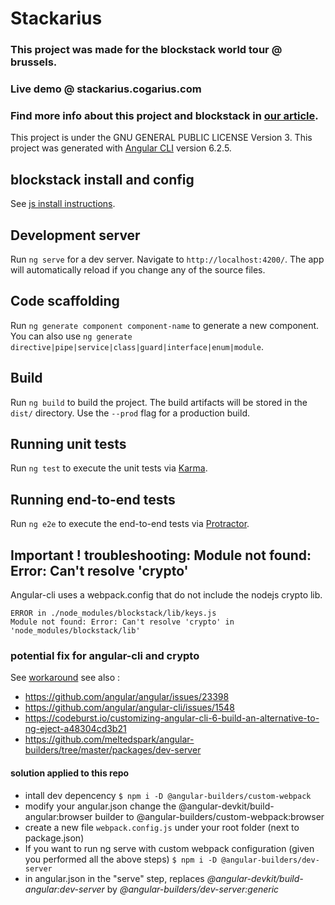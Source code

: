 # Stackarius

### This project was made for the blockstack world tour @ brussels.
### Live demo @ stackarius.cogarius.com
### Find more info about this project and blockstack in  [our article](https://medium.com/@cogarius/blockstack-world-tour-brussels-social-dapp-workshop-fb0ef887b55f).

This project is under the GNU GENERAL PUBLIC LICENSE Version 3.
This project was generated with [Angular CLI](https://github.com/angular/angular-cli) version 6.2.5.

## blockstack install and config

See [js install instructions](http://blockstack.github.io/blockstack.js/index.html).

## Development server

Run `ng serve` for a dev server. Navigate to `http://localhost:4200/`. The app will automatically reload if you change any of the source files.

## Code scaffolding

Run `ng generate component component-name` to generate a new component. You can also use `ng generate directive|pipe|service|class|guard|interface|enum|module`.

## Build

Run `ng build` to build the project. The build artifacts will be stored in the `dist/` directory. Use the `--prod` flag for a production build.

## Running unit tests

Run `ng test` to execute the unit tests via [Karma](https://karma-runner.github.io).

## Running end-to-end tests

Run `ng e2e` to execute the end-to-end tests via [Protractor](http://www.protractortest.org/).

## Important ! troubleshooting: Module not found: Error: Can't resolve 'crypto'

Angular-cli uses a webpack.config that do not include the nodejs crypto lib.

```error
ERROR in ./node_modules/blockstack/lib/keys.js
Module not found: Error: Can't resolve 'crypto' in 'node_modules/blockstack/lib'
```

### potential fix for angular-cli and crypto

See [workaround](https://github.com/angular/angular-cli/issues/1548#issuecomment-286151056 )
see also :

- <https://github.com/angular/angular/issues/23398>
- <https://github.com/angular/angular-cli/issues/1548>
- <https://codeburst.io/customizing-angular-cli-6-build-an-alternative-to-ng-eject-a48304cd3b21>
- <https://github.com/meltedspark/angular-builders/tree/master/packages/dev-server>

#### solution applied to this repo

- intall dev depencency `$ npm i -D @angular-builders/custom-webpack`
- modify your angular.json change the @angular-devkit/build-angular:browser builder to @angular-builders/custom-webpack:browser
- create a new file `webpack.config.js` under your root folder (next to package.json)
- If you want to run ng serve with custom webpack configuration (given you performed all the above steps) `$ npm i -D @angular-builders/dev-server`
- in angular.json  in the "serve" step, replaces _@angular-devkit/build-angular:dev-server_ by _@angular-builders/dev-server:generic_